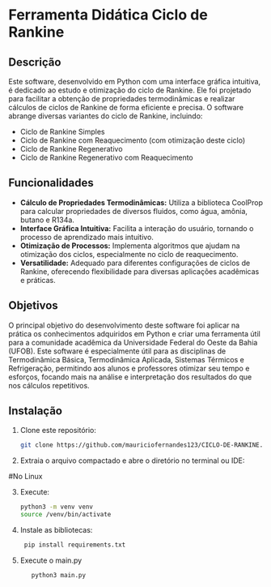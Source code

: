 # Ferramenta Didática Ciclo de Rankine

## Descrição

Este software, desenvolvido em Python com uma interface gráfica intuitiva, é dedicado ao estudo e otimização do ciclo de Rankine. Ele foi projetado para facilitar a obtenção de propriedades termodinâmicas e realizar cálculos de ciclos de Rankine de forma eficiente e precisa. O software abrange diversas variantes do ciclo de Rankine, incluindo:

- Ciclo de Rankine Simples
- Ciclo de Rankine com Reaquecimento (com otimização deste ciclo)
- Ciclo de Rankine Regenerativo
- Ciclo de Rankine Regenerativo com Reaquecimento

## Funcionalidades

- **Cálculo de Propriedades Termodinâmicas:** Utiliza a biblioteca CoolProp para calcular propriedades de diversos fluidos, como água, amônia, butano e R134a.
- **Interface Gráfica Intuitiva:** Facilita a interação do usuário, tornando o processo de aprendizado mais intuitivo.
- **Otimização de Processos:** Implementa algoritmos que ajudam na otimização dos ciclos, especialmente no ciclo de reaquecimento.
- **Versatilidade:** Adequado para diferentes configurações de ciclos de Rankine, oferecendo flexibilidade para diversas aplicações acadêmicas e práticas.

## Objetivos

O principal objetivo do desenvolvimento deste software foi aplicar na prática os conhecimentos adquiridos em Python e criar uma ferramenta útil para a comunidade acadêmica da Universidade Federal do Oeste da Bahia (UFOB). Este software é especialmente útil para as disciplinas de Termodinâmica Básica, Termodinâmica Aplicada, Sistemas Térmicos e Refrigeração, permitindo aos alunos e professores otimizar seu tempo e esforços, focando mais na análise e interpretação dos resultados do que nos cálculos repetitivos.

## Instalação

1. Clone este repositório:
   ```bash
   git clone https://github.com/mauriciofernandes123/CICLO-DE-RANKINE.git

2. Extraia o arquivo compactado e abre o diretório no terminal ou IDE:

#No Linux

3. Execute:
   ```bash
   python3 -m venv venv
   source /venv/bin/activate
   
4. Instale as bibliotecas:
     ```bash
      pip install requirements.txt
     
5. Execute o main.py 
   ```bash
      python3 main.py

